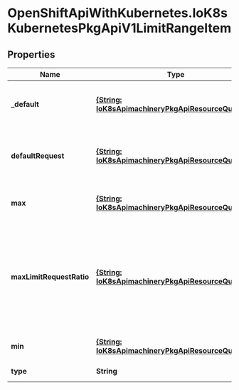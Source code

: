 # OpenShiftApiWithKubernetes.IoK8sKubernetesPkgApiV1LimitRangeItem

## Properties
Name | Type | Description | Notes
------------ | ------------- | ------------- | -------------
**_default** | [**{String: IoK8sApimachineryPkgApiResourceQuantity}**](IoK8sApimachineryPkgApiResourceQuantity.md) | Default resource requirement limit value by resource name if resource limit is omitted. | [optional] 
**defaultRequest** | [**{String: IoK8sApimachineryPkgApiResourceQuantity}**](IoK8sApimachineryPkgApiResourceQuantity.md) | DefaultRequest is the default resource requirement request value by resource name if resource request is omitted. | [optional] 
**max** | [**{String: IoK8sApimachineryPkgApiResourceQuantity}**](IoK8sApimachineryPkgApiResourceQuantity.md) | Max usage constraints on this kind by resource name. | [optional] 
**maxLimitRequestRatio** | [**{String: IoK8sApimachineryPkgApiResourceQuantity}**](IoK8sApimachineryPkgApiResourceQuantity.md) | MaxLimitRequestRatio if specified, the named resource must have a request and limit that are both non-zero where limit divided by request is less than or equal to the enumerated value; this represents the max burst for the named resource. | [optional] 
**min** | [**{String: IoK8sApimachineryPkgApiResourceQuantity}**](IoK8sApimachineryPkgApiResourceQuantity.md) | Min usage constraints on this kind by resource name. | [optional] 
**type** | **String** | Type of resource that this limit applies to. | [optional] 


